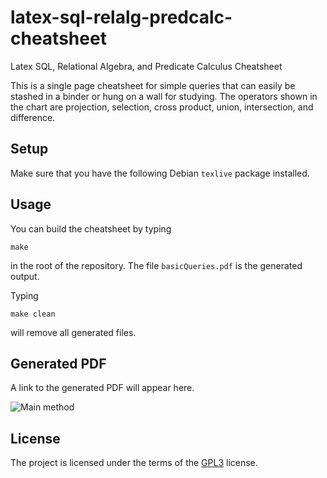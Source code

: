 # latex-sql-relalg-predcalc-cheatsheet
Latex SQL, Relational Algebra, and Predicate Calculus Cheatsheet

This is a single page cheatsheet for simple queries that can easily be
stashed in a binder or hung on a wall for studying. The operators
shown in the chart are projection, selection, cross product, union,
intersection, and difference.

## Setup

Make sure that you have the following Debian `texlive` package installed.

## Usage

You can build the cheatsheet by typing

```
make
```

in the root of the repository. The file `basicQueries.pdf` is the
generated output.

Typing

```
make clean
```

will remove all generated files.


## Generated PDF

A link to the generated PDF will appear here.

![Main method](https://raw.githubusercontent.com/wiki/markroyer/latex- "basicQueries.pdf")

## License

The project is licensed under the terms of the
[GPL3](https://www.gnu.org/licenses/gpl-3.0.en.html) license.



<!-- LocalWords: sql relalg predcalc cheatsheet texlive pdf
basicQueries -->
